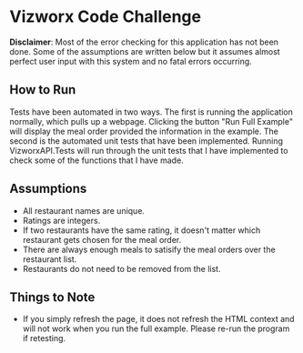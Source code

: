 # Vizworx Code Challenge

**Disclaimer**: Most of the error checking for this application has not been done. Some of the assumptions are written below but it assumes almost perfect user input with this system and no fatal errors occurring.

## How to Run
Tests have been automated in two ways. The first is running the application normally, which pulls up a webpage. Clicking the button "Run Full Example" will display the meal order provided the information in the example. The second is the automated unit tests that have been implemented. Running VizworxAPI.Tests will run through the unit tests that I have implemented to check some of the functions that I have made.

## Assumptions

* All restaurant names are unique.
* Ratings are integers.
* If two restaurants have the same rating, it doesn't matter which restaurant gets chosen for the meal order.
* There are always enough meals to satisify the meal orders over the restaurant list.
* Restaurants do not need to be removed from the list.

## Things to Note
* If you simply refresh the page, it does not refresh the HTML context and will not work when you run the full example. Please re-run the program if retesting.
